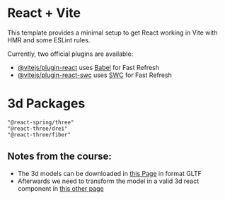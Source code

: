 # React + Vite

This template provides a minimal setup to get React working in Vite with HMR and some ESLint rules.

Currently, two official plugins are available:

- [@vitejs/plugin-react](https://github.com/vitejs/vite-plugin-react/blob/main/packages/plugin-react/README.md) uses [Babel](https://babeljs.io/) for Fast Refresh
- [@vitejs/plugin-react-swc](https://github.com/vitejs/vite-plugin-react-swc) uses [SWC](https://swc.rs/) for Fast Refresh

# 3d Packages

```
"@react-spring/three"
"@react-three/drei"
"@react-three/fiber"
```

## Notes from the course:

- The 3d models can be downloaded in [this Page](https://sketchfab.com/feed) in format GLTF
- Afterwards we need to transform the model in a valid 3d react component in [this other page](https://gltf.pmnd.rs/)
